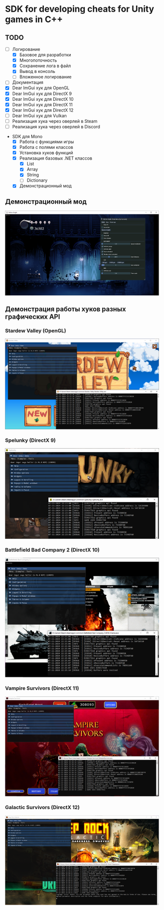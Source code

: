 # SDK for developing cheats for Unity games in C++

## TODO

- [ ] Логирование
  - [X] Базовое для разработки
  - [X] Многопоточность
  - [X] Сохранение лога в файл
  - [X] Вывод в консоль
  - [ ] Вложенное логирование
- [ ] Документация
- [X] Dear ImGui хук для OpenGL
- [X] Dear ImGui хук для DirectX 9
- [X] Dear ImGui хук для DirectX 10
- [X] Dear ImGui хук для DirectX 11
- [X] Dear ImGui хук для DirectX 12
- [ ] Dear ImGui хук для Vulkan
- [ ] Реализация хука через оверлей в Steam
- [ ] Реализация хука через оверлей в Discord

- SDK для Mono
  - [X] Работа с функциями игры
  - [X] Работа с полями классов
  - [X] Установка хуков функций
  - [X] Реализация базовых .NET классов
    - [X] List
    - [X] Array
    - [X] String
    - [ ] Dictionary
  - [X] Демонстрационный мод

## Демонстрационный мод
![Alt text](images/MonoCheatDemo.png)

## Демонстрация работы хуков разных графических API
### Stardew Valley (OpenGL)
![Alt text](images/StardewValley(OpenGL).png)
### Spelunky (DirectX 9)
![Alt text](images/Spelunky(D3D9).png)
### Battlefield Bad Company 2 (DirectX 10)
![Alt text](images/BFBC2(D3D10).png)
### Vampire Survivors (DirectX 11)
![Alt text](images/VampireSurvivors(D3D11).png)
### Galactic Survivors (DirectX 12)
![Alt text](images/DeepRockGalactic(D3D12).png)